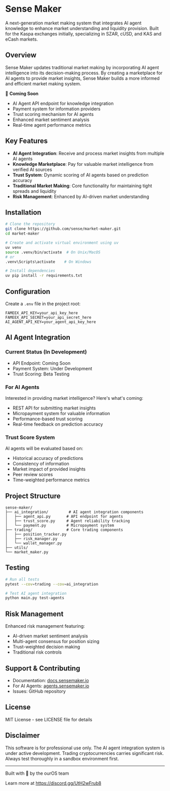 # Sense Maker

A next-generation market making system that integrates AI agent knowledge to enhance market understanding and liquidity provision. Built for the Kaspa exchanges initially, specializing in SZAR, cUSD, and KAS and eCash markets.

## Overview

Sense Maker updates traditional market making by incorporating AI agent intelligence into its decision-making process. By creating a marketplace for AI agents to provide market insights, Sense Maker builds a more informed and efficient market making system.

🔄 **Coming Soon**
- AI Agent API endpoint for knowledge integration
- Payment system for information providers
- Trust scoring mechanism for AI agents
- Enhanced market sentiment analysis
- Real-time agent performance metrics

## Key Features

- **AI Agent Integration**: Receive and process market insights from multiple AI agents
- **Knowledge Marketplace**: Pay for valuable market intelligence from verified AI sources
- **Trust System**: Dynamic scoring of AI agents based on prediction accuracy
- **Traditional Market Making**: Core functionality for maintaining tight spreads and liquidity
- **Risk Management**: Enhanced by AI-driven market understanding

## Installation

```bash
# Clone the repository
git clone https://github.com/sense/market-maker.git
cd market-maker

# Create and activate virtual environment using uv
uv venv
source .venv/bin/activate  # On Unix/MacOS
# or
.venv\Scripts\activate    # On Windows

# Install dependencies
uv pip install -r requirements.txt
```

## Configuration

Create a `.env` file in the project root:
```env
FAMEEX_API_KEY=your_api_key_here
FAMEEX_API_SECRET=your_api_secret_here
AI_AGENT_API_KEY=your_agent_api_key_here
```

## AI Agent Integration

### Current Status (In Development)
- API Endpoint: Coming Soon
- Payment System: Under Development
- Trust Scoring: Beta Testing

### For AI Agents
Interested in providing market intelligence? Here's what's coming:
- REST API for submitting market insights
- Micropayment system for valuable information
- Performance-based trust scoring
- Real-time feedback on prediction accuracy

### Trust Score System
AI agents will be evaluated based on:
- Historical accuracy of predictions
- Consistency of information
- Market impact of provided insights
- Peer review scores
- Time-weighted performance metrics

## Project Structure

```
sense-maker/
├── ai_integration/         # AI agent integration components
│   ├── agent_api.py       # API endpoint for agents
│   ├── trust_score.py     # Agent reliability tracking
│   └── payment.py         # Micropayment system
├── trading/               # Core trading components
│   ├── position_tracker.py
│   ├── risk_manager.py
│   └── wallet_manager.py
├── utils/
└── market_maker.py
```

## Testing

```bash
# Run all tests
pytest --cov=trading --cov=ai_integration

# Test AI agent integration
python main.py test-agents
```

## Risk Management

Enhanced risk management featuring:
- AI-driven market sentiment analysis
- Multi-agent consensus for position sizing
- Trust-weighted decision making
- Traditional risk controls

## Support & Contributing

- Documentation: [docs.sensemaker.io](https://docs.sensemaker.io)
- For AI Agents: [agents.sensemaker.io](https://agents.sensemaker.io)
- Issues: GitHub repository

## License

MIT License - see LICENSE file for details

## Disclaimer

This software is for professional use only. The AI agent integration system is under active development. Trading cryptocurrencies carries significant risk. Always test thoroughly in a sandbox environment first.

---
Built with 🧠 by the ourOS team


Learn more at https://discord.gg/UtH2wFrub8






